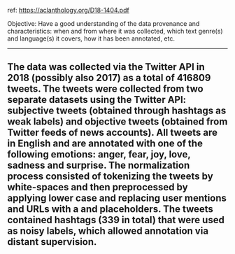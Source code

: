 ref: https://aclanthology.org/D18-1404.pdf

Objective: Have a good understanding of the data provenance and characteristics: when and from where it was collected, which text
genre(s) and language(s) it covers, how it has been annotated, etc.

---

The data was collected via the Twitter API in 2018 (possibly also 2017) as a total of 416809 tweets.
The tweets were collected from two separate datasets using the Twitter API: subjective
tweets (obtained through hashtags as weak labels) and objective tweets (obtained from Twitter feeds of news accounts).
All tweets are in English and are annotated with one of the following emotions: anger, fear, joy, love, sadness and surprise.
The normalization process consisted of tokenizing the tweets by white-spaces and then preprocessed by applying lower case and replacing user mentions and URLs with a <usermention> and <url> placeholders.
The tweets contained hashtags (339 in total) that were used as noisy labels, which allowed annotation via distant supervision.
---

